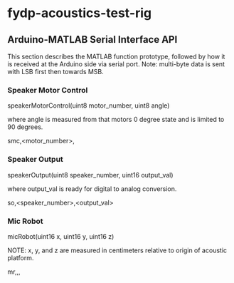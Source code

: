 # fydp-acoustics-test-rig

## Arduino-MATLAB Serial Interface API
This section describes the MATLAB function prototype,
followed by how it is received at the Arduino side
via serial port.
Note: multi-byte data is sent with LSB first then towards MSB.


### Speaker Motor Control
speakerMotorControl(uint8 motor_number, uint8 angle)

where angle is measured from that motors 0 degree state
and is limited to 90 degrees.

smc,<motor_number>,<angle>


### Speaker Output
speakerOutput(uint8 speaker_number, uint16 output_val)

where output_val is ready for digital to analog conversion.


so,<speaker_number>,<output_val>


### Mic Robot
micRobot(uint16 x, uint16 y, uint16 z)

NOTE: x, y, and z are measured in centimeters relative to origin of acoustic platform.

mr,<x>,<y>,<z>

